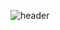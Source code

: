 ![header](https://camo.githubusercontent.com/5dab48393898b7624797094a348bb822142567a4ceac75e26fe8f01b96305339/68747470733a2f2f63617073756c652d72656e6465722e76657263656c2e6170702f6170693f747970653d776176696e67266865696768743d32303026746578743d576176696e672126666f6e74416c69676e3d383026666f6e74416c69676e593d343026636f6c6f723d6772616469656e74text=Hello%World!)
